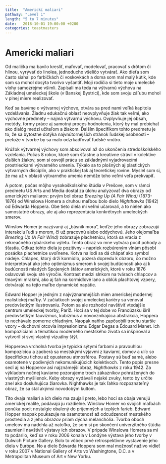 ```yaml
---
title:  "Americkí maliari"
pathway: "Level 1"
length: "5 to 7 minutes"
date:   2018-10-01 19:00:00 +0200
categories: toastmasters
---
```


# Americkí maliari
Od malička ma bavilo kresliť, maľovať, modelovať, pracovať s drôtom či hlinou, vyrývať do linolea, jednoducho všeličo vytvárať. Ako dieťa som často siahal po farbičkách či voskovkách a doma som mal malý kútik, kde som sa mohol dosýta tvorivo vyšantiť.  Moji rodičia si tieto moje umelecké vlohy samozrejme všimli. Zapísali ma teda na výtvarnú výchovu na Základnej umeleckej škole (v Banskej Bystrici), kde som svoju záľubu mohol v plnej miere realizovať.

Keď sa bavíme o výtvarnej výchove, otvára sa pred nami veľká kapitola vzdelávania. Žiadnu edukačnú oblasť neovplyvňuje žiak tak veľmi, ako výchovné predmety – najmä výtvarnú výchovu. Ovplyvňuje jej obsah, metódy, formy práce aj samotný proces hodnotenia, ktorý by mal prebiehať ako dialóg medzi učiteľom a žiakom. Ďalším špecifikom tohto predmetu je to, že sa bytostne dotýka najvnútornejších stránok ľudskej osobnosti – pretože v tvorbe by sa malo odzrkadľovať ľudské vnútro.

Krúžok výtvarnej výchovy som absolvoval až do ukončenia stredoškolského vzdelania. Počas 8 rokov, ktoré som šťastne a kreatívne strávil v kolektíve ďalších žiakov, som si osvojil prácu so základnými vyjadrovacími prostriedkami výtvarného umenia. Týkalo sa to plošných aj plastických výtvarných disciplín, ako v praktickej tak aj teoretickej rovine. Myslel som si, že ma už v oblasti výtvarného umenia nemôže toho veľmi veľa prekvapiť.

A potom, počas môjho vysokoškolského štúdia v Prešove, som v rámci predmetu US Arts and Media dostal za úlohu analyzovať dva obrazy od amerických maliarov: prvým bol obraz *Breezing Up (A Fair Wind)* (1873-1876) od Winslowa Homera a druhou maľbou bolo dielo *Nighthawks* (1942) od Edwarda Hoppera. Obe tieto diela mi veľmi učarovali, a to nielen ako samostatné obrazy, ale aj ako reprezentácia konkrétnych umeleckých smerov.

Winslow Homer je nazývaný aj „básnik mora“, keďže jeho obrazy zobrazujú interakciu ľudí s morom, či už pracovnú alebo oddychovú. Jeho olejomaľba *Breezing Up (A Fair Wind)* zobrazuje plachetnicu, ktorá sa vracia z rekreačného rybárskeho výletu. Tento obraz vo mne vytvára pocit pohody a šťastia. Odkaz tohto diela je pozitívny – napriek rozbúreným vlnám pôsobí posádka plachetnice uvoľnene. Kotva na lodi sa dá chápať ako symbol nádeje. Chlapec, ktorý drží kormidlo, pozerá dopredu k obzoru, čo možno interpretovať ako jeho optimizmus smerom k svojej budúcnosti ako aj k budúcnosti mladých Spojených štátov amerických, ktoré v roku 1876 oslavovali svoju sté výročie. Kontrast medzi slnkom na tvárach chlapcov a tmavými mrakmi, ako aj ťah na kormidlové lano a oblúk plachtovej vzpery, dotvárajú na tejto maľbe dynamické napätie.

Edward Hopper je jedným z najvýznamnejších mien americkej modernej realistickej maľby. V začiatkoch svojej umeleckej kariéry sa venoval predovšetkým ilustrovaniu. Potom sa ale rozhodol navštíviť vtedajšie centrum umeleckej tvorby, Paríž. Hoci sa v tej dobe vo Francúzsku šíril predovšetkým fauvizmus, kubizmus a novovznikajúca abstrakcia, Hoppera to nechávalo pomerne chladným. Naopak naňho zapôsobili trochu staršie vzory – duchovní otcovia impresionizmu Edgar Degas a Édouard Manet. Ich kompozíciami a tématikou moderného mestského života sa inšpiroval a vytvoril si svoj vlastný vizuálny štýl.

Hopperova vrcholná tvorba je typická sýtymi farbami a pravouhlou kompozíciou a zaoberá sa mestskými výjavmi z kaviarní, domov a ulíc so špecifickou tichou až opustenou atmosférou. Postavy sú buď samé, alebo osamotené v podivných nekomunikujúcich kolektívoch. Tento popis presne sedí aj na Hopperov asi najznámejší obraz, *Nighthawks* z roku 1942. Za výkladom nočnej kaviarne pozorujeme troch zákazníkov pohrúžených do vlastných myšlienok. Keby obrazy vydávali nejaké zvuky, tento by určite znel ako dosluhujúca žiarovka. Nighthawks je tak ľahko rozpoznateľný obraz, že sa stal akýmsi novodobým kultom.

Títo dvaja maliari a ich dielo ma zaujali preto, lebo hoci sa obaja venujú americkej realite, podávajú ju rozdielne. Winslow Homer vo svojich maľbách ponúka pocit nostalgie obalený do príjemných a teplých farieb. Edward Hopper naopak poukazuje na osamotenosť až odcudzenosť mestského prostredia a z jeho obrazov priam dýcha melanchólia. Tvorba oboch umelcov ma nadchla až natoľko, že som si po skončení univerzitného štúdia zaumienil navštíviť výstavy ich obrazov. V prípade Winslowa Homera sa mi to podarilo, keď sa v roku 2006 konala v Londýne výstava jeho tvorby v Dulwich Picture Gallery. Bolo to vôbec prvé retrospektívne vystavenie jeho diela v Európe. No a dielo Edwarda Hoppera som mal možnosť naživo vidieť v roku 2007 v National Gallery of Arts vo Washingtone, D.C. a v Metropolitan Museum of Art v New Yorku.
